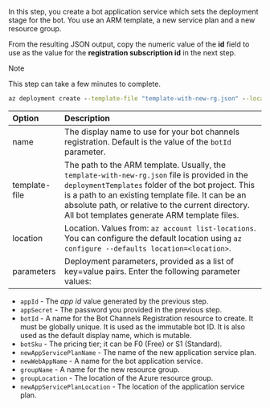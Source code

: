 In this step, you create a bot application service which sets the deployment stage for the bot. You use an ARM template, a new service plan and a new resource group.

From the resulting JSON output, copy the numeric value of the **id** field to use as the value for the **registration subscription id** in the next step.

> [!NOTE]
> This step can take a few minutes to complete.

```cmd
az deployment create --template-file "template-with-new-rg.json" --location "region-location-name" --parameters appId="<app-id-from-previous-step>" appSecret="<password-from-previous-step>" botId="<id or bot-app-service-name>" botSku=F0 newAppServicePlanName="<new-service-plan-name>" newWebAppName="<bot-app-service-name>" groupName="<new-group-name>" groupLocation="<region-location-name>" newAppServicePlanLocation="<region-location-name>" --name "<bot-app-service-name>"
```

| Option   | Description |
|:---------|:------------|
| name | The display name to use for your bot channels registration. Default is the value of the `botId` parameter.|
| template-file | The path to the ARM template. Usually, the `template-with-new-rg.json` file is provided in the `deploymentTemplates` folder of the bot project. This is a path to an existing template file. It can be an absolute path, or relative to the current directory. All bot templates generate ARM template files.|
| location |Location. Values from: `az account list-locations`. You can configure the default location using `az configure --defaults location=<location>`. |
| parameters | Deployment parameters, provided as a list of key=value pairs. Enter the following parameter values:

- `appId` - The *app id* value generated by the previous step.
- `appSecret` - The password you provided in the previous step.
- `botId` - A name for the  Bot Channels Registration resource to create. It must be globally unique. It is used as the immutable bot ID. It is also used as the default display name, which is mutable.
- `botSku` - The pricing tier; it can be F0 (Free) or S1 (Standard).
- `newAppServicePlanName` - The name of the new application service plan.
- `newWebAppName` - A name for the bot application service.
- `groupName` - A name for the new resource group.
- `groupLocation` - The location of the Azure resource group.
- `newAppServicePlanLocation` - The location of the application service plan.